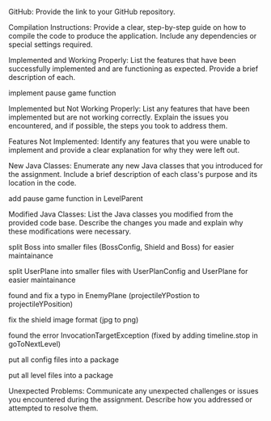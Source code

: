 GitHub: Provide the link to your GitHub repository.

Compilation Instructions: Provide a clear, step-by-step guide on how to compile the code to produce the application. Include any dependencies or special settings required.

Implemented and Working Properly: List the features that have been successfully implemented and are functioning as expected. Provide a brief description of each.

  implement pause game function

Implemented but Not Working Properly: List any features that have been implemented but are not working correctly. Explain the issues you encountered, and if possible, the steps you took to address them.

Features Not Implemented: Identify any features that you were unable to implement and provide a clear explanation for why they were left out.

New Java Classes: Enumerate any new Java classes that you introduced for the assignment. Include a brief description of each class's purpose and its location in the code.

  add pause game function in LevelParent

Modified Java Classes: List the Java classes you modified from the provided code base. Describe the changes you made and explain why these modifications were necessary.

  split Boss into smaller files (BossConfig, Shield and Boss) for easier maintainance
  
  split UserPlane into smaller files with UserPlanConfig and UserPlane for easier maintainance
  
  found and fix a typo in EnemyPlane (projectileYPostion to projectileYPosition)
  
  fix the shield image format (jpg to png)
  
  found the error InvocationTargetException (fixed by adding timeline.stop in goToNextLevel)

  put all config files into a package

  put all level files into a package

Unexpected Problems: Communicate any unexpected challenges or issues you encountered during the assignment. Describe how you addressed or attempted to resolve them.
